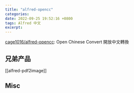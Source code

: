 ```yaml
---
title: "alfred-opencc"
categories: 
date: 2022-09-25 19:52:16 +0800
tags: Alfred 中文
excerpt: 
---
```



[cage1016/alfred-opencc](https://github.com/cage1016/alfred-opencc): Open Chinese Convert 開放中文轉換



## 兄弟产品


[[alfred-pdf2image]]




## Misc



